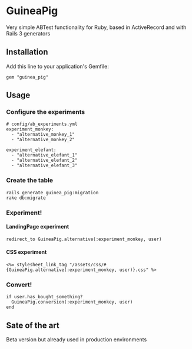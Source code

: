 # GuineaPig

Very simple ABTest functionality for Ruby, based in ActiveRecord and with Rails 3 generators

## Installation

Add this line to your application's Gemfile:

    gem "guinea_pig"

## Usage

### Configure the experiments

    # config/ab_experiments.yml
    experiment_monkey:
      - "alternative_monkey_1"
      - "alternative_monkey_2"

    experiment_elefant:
      - "alternative_elefant_1"
      - "alternative_elefant_2"
      - "alternative_elefant_3"

### Create the table

    rails generate guinea_pig:migration
    rake db:migrate

### Experiment!

#### LandingPage experiment

    redirect_to GuineaPig.alternative(:experiment_monkey, user)

#### CSS experiment

    <%= stylesheet_link_tag "/assets/css/#{GuineaPig.alternative(:experiment_monkey, user)}.css" %>

### Convert!

    if user.has_bought_something?
      GuineaPig.conversion(:experiment_monkey, user)
    end

## Sate of the art

Beta version but already used in production environments
